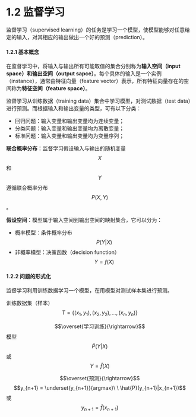 # 1.2 监督学习

监督学习（supervised learning）的任务是学习一个模型，使模型能够对任意给定的输入，对其相应的输出做出一个好的预测（prediction）。

#### 1.2.1 基本概念

在监督学习中，将输入与输出所有可能取值的集合分别称为**输入空间（input space）**和**输出空间（output sapce）**。每个具体的输入是一个实例（instance），通常由特征向量（feature vector）表示，所有特征向量存在的空间称为**特征空间（feature space）**。

监督学习从训练数据（training data）集合中学习模型，对测试数据（test data）进行预测。而根据输入和输出变量的类型，可有以下分类：

* 回归问题：输入变量和输出变量均为连续变量；
* 分类问题：输入变量和输出变量均为离散变量；
* 标准问题：输入变量和输出变量均为变量序列；

**联合概率分布**：监督学习假设输入与输出的随机变量 $$X$$ 和 $$Y$$ 遵循联合概率分布 $$P(X,Y)$$ 。

**假设空间**：模型属于输入空间到输出空间的映射集合，它可以分为：

* 概率模型：条件概率分布 $$P(Y|X)$$ 
* 非概率模型：决策函数（decision function） $$Y=f(X)$$ 

#### 1.2.2 问题的形式化

监督学习利用训练数据学习一个模型，在用模型对测试样本集进行预测。

训练数据集（样本） $$T = \{(x_1, y_1), (x_2, y_2), \dots, (x_n, y_n)\}$$ 

$$\overset{学习训练}{\rightarrow}$$ 模型 $$\hat{P}(Y|X)$$ 或 $$Y=\hat{f}(X)$$

$$\overset{预测}{\rightarrow}$$ $$y_{n+1} = \underset{y_{n+1}}{argmax}\ \ \hat{P}(y_{n+1}|x_{n+1})$$ 或 $$y_{n+1}=\hat{f}(x_{n+1})$$ 

